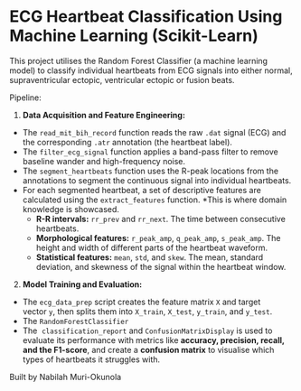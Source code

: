 # **ECG Heartbeat Classification Using Machine Learning** (Scikit-Learn)

This project utilises the Random Forest Classifier (a machine learning model) to classify individual heartbeats from ECG signals into either normal, supraventricular ectopic, ventricular ectopic or fusion beats. 

Pipeline:

1. **Data Acquisition and Feature Engineering:** 
- The `read_mit_bih_record` function reads the raw `.dat` signal (ECG) and the corresponding `.atr` annotation (the heartbeat label).
- The `filter_ecg_signal` function applies a band-pass filter to remove baseline wander and high-frequency noise.
- The `segment_heartbeats` function uses the R-peak locations from the annotations to segment the continuous signal into individual heartbeats.
- For each segmented heartbeat, a set of descriptive features are calculated using the `extract_features` function. *This is where domain knowledge is showcased.
    - **R-R intervals:** `rr_prev` and `rr_next`. The time between consecutive heartbeats.
    - **Morphological features:** `r_peak_amp`, `q_peak_amp`, `s_peak_amp`. The height and width of different parts of the heartbeat waveform.
    - **Statistical features:** `mean`, `std`, and `skew`. The mean, standard deviation, and skewness of the signal within the heartbeat window.

2. **Model Training and Evaluation:**
- The `ecg_data_prep` script creates the feature matrix `X` and target vector `y`, then splits them into `X_train`, `X_test`, `y_train`, and `y_test`.
- The `RandomForestClassifier`
- The  `classification_report` and `ConfusionMatrixDisplay` is used to evaluate its performance with metrics like **accuracy, precision, recall, and the F1-score**, and create a **confusion matrix** to visualise which types of heartbeats it struggles with.

Built by Nabilah Muri-Okunola
